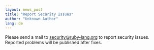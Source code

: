 ```yaml
---
layout: news_post
title: "Report Security Issues"
author: "Unknown Author"
lang: de
---
```


Please send a mail to
[security@ruby-lang.org](mailto:security@ruby-lang.org) to report
security issues. Reported problems will be published after fixes.

